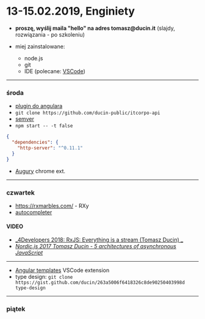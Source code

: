 # 13-15.02.2019, Enginiety

- __proszę, wyślij maila "hello" na adres tomasz@ducin.it__ (slajdy, rozwiązania - po szkoleniu)

- miej zainstalowane:
  - node.js
  - git
  - IDE (polecane: [VSCode](https://code.visualstudio.com/download))

----

### środa

- [plugin do angulara](https://marketplace.visualstudio.com/items?itemName=Mikael.Angular-BeastCode)
- `git clone https://github.com/ducin-public/itcorpo-api`
- [semver](http://semver.npmjs.com)
- `npm start -- -t false`

```json
{
  "dependencies": {
    "http-server": "^0.11.1"
  }
}
```

- [Augury](https://chrome.google.com/webstore/detail/augury/elgalmkoelokbchhkhacckoklkejnhcd) chrome ext.

----

### czwartek

- https://rxmarbles.com/ - RXy
- [autocompleter](https://goo.gl/xPC9i3)

#### VIDEO

- [_4Developers 2018: RxJS: Everything is a stream (Tomasz Ducin)
_](https://www.youtube.com/watch?v=IB5yxGGVEGk)
- [_Nordic.js 2017 Tomasz Ducin - 5 architectures of asynchronous JavaScript_](https://www.youtube.com/watch?v=YXo4YOLDK1k)

----

- [Angular templates](https://marketplace.visualstudio.com/items?itemName=Angular.ng-template) VSCode extension
- type design: `git clone https://gist.github.com/ducin/263a5006f6418326c8de90250403998d type-design`

----

### piątek
